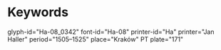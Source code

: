 # Keywords
glyph-id="Ha-08_0342"
font-id="Ha-08"
printer-id="Ha"
printer="Jan Haller"
period="1505–1525"
place="Kraków"
PT plate="171"
